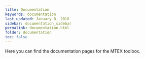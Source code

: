```yaml
---
title: Documentation
keywords: documentation
last_updated: January 8, 2018
sidebar: documentation_sidebar
permalink: documentation.html
folder: documentation
toc: false
---
```


Here you can find the documentation pages for the MTEX toolbox.
